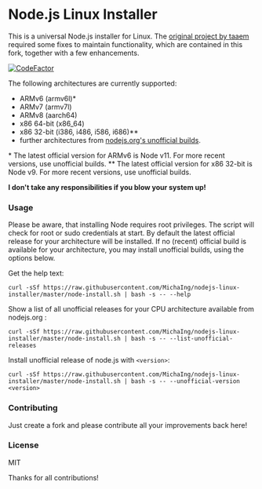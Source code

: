 # Node.js Linux Installer
This is a universal Node.js installer for Linux. The [original project by taaem](https://github.com/taaem/nodejs-linux-installer) required some fixes to maintain functionality, which are contained in this fork, together with a few enhancements.

[![CodeFactor](https://www.codefactor.io/repository/github/michaing/nodejs-linux-installer/badge)](https://www.codefactor.io/repository/github/michaing/nodejs-linux-installer)

The following architectures are currently supported:
- ARMv6 (armv6l)*
- ARMv7 (armv7l)
- ARMv8 (aarch64)
- x86 64-bit (x86_64)
- x86 32-bit (i386, i486, i586, i686)**
- further architectures from [nodejs.org's unofficial builds](unofficial-builds.nodejs.org).

\* The latest official version for ARMv6 is Node v11. For more recent versions, use unofficial builds.
\*\* The latest official version for x86 32-bit is Node v9. For more recent versions, use unofficial builds.

**I don't take any responsibilities if you blow your system up!**

### Usage
Please be aware, that installing Node requires root privileges. The script will check for root or sudo credentials at start.
By default the latest official release for your architecture will be installed. If no (recent) official build is available for your architecture, you may install unofficial builds, using the options below.

Get the help text:

    curl -sSf https://raw.githubusercontent.com/MichaIng/nodejs-linux-installer/master/node-install.sh | bash -s -- --help

Show a list of all unofficial releases for your CPU architecture available from nodejs.org :

    curl -sSf https://raw.githubusercontent.com/MichaIng/nodejs-linux-installer/master/node-install.sh | bash -s -- --list-unofficial-releases

Install unofficial release of node.js with `<version>`:

    curl -sSf https://raw.githubusercontent.com/MichaIng/nodejs-linux-installer/master/node-install.sh | bash -s -- --unofficial-version <version>


### Contributing
Just create a fork and please contribute all your improvements back here!

### License
MIT

Thanks for all contributions!
